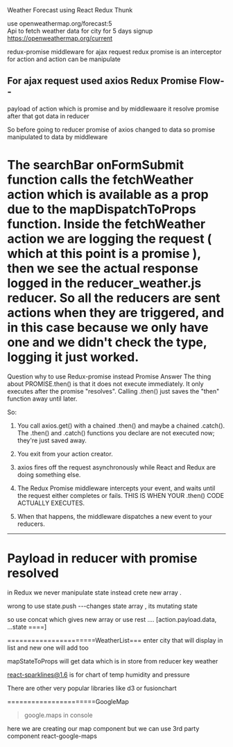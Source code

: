 Weather Forecast using React Redux Thunk

use openweathermap.org/forecast:5  
Api to fetch weather data for city for 5 days
signup 
https://openweathermap.org/current

redux-promise  middleware for ajax request
redux promise is an interceptor for action and action can be manipulate

For ajax request used axios
Redux Promise Flow--
--------
payload of action which is promise and by middlewaare it  resolve promise after that got data in reducer

So before going to reducer promise of axios changed to data so promise manipulated to data by middleware

The searchBar onFormSubmit function calls the fetchWeather action which is available as a prop due to the mapDispatchToProps function. Inside the fetchWeather action we are logging the request ( which at this point is a promise ), then we see the actual response logged in the reducer_weather.js reducer.
 So all the reducers are sent actions when they are triggered, and in this case because we only have one and we didn't check the type, logging it just worked. 
 =====================
Question why to use Redux-promise instead Promise
Answer The thing about PROMISE.then() is that it does not execute immediately. It only executes after the promise "resolves".  Calling .then() just saves the "then" function away until later.

So:

1. You call axios.get() with a chained .then() and maybe a chained .catch().  The .then() and .catch() functions you declare are not executed now; they're just saved away.

2. You exit from your action creator.

3. axios fires off the request asynchronously while React and Redux are doing something else.

4. The Redux Promise middleware intercepts your event, and waits until the request either completes or fails.  THIS IS WHEN YOUR .then() CODE ACTUALLY EXECUTES.

5. When that happens, the middleware dispatches a new event to your reducers.
----------------------------------------------
Payload in reducer with promise resolved
=======================
in Redux we never manipulate state instead crete new array .

wrong to use state.push ---changes state array , its mutating state 

 so use  concat  which gives new array 
 or use rest ....  [action.payload.data, ...state
 ====]

 ======================WeatherList===
 enter city that will display in list and new one will add too

 mapStateToProps will get data which is in store from reducer key weather

react-sparklines@1.6 is for chart of temp humidity and pressure

There are other very popular libraries like d3 or fusionchart

======================GoogleMap
>google.maps in console 

here we are creating our map component but we can use 3rd party component
react-google-maps